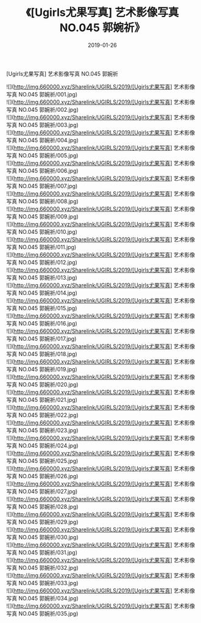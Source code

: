 ﻿---
layout: post
title:  《[Ugirls尤果写真] 艺术影像写真 NO.045 郭婉祈》
date:   2019-01-26
img: http://img.660000.xyz/Sharelink/UGIRLS/2019/[Ugirls尤果写真] 艺术影像写真 NO.045 郭婉祈/000.jpg
categories: [美女, 清纯, 唯美]
---

[Ugirls尤果写真] 艺术影像写真 NO.045 郭婉祈

 ![](http://img.660000.xyz/Sharelink/UGIRLS/2019/[Ugirls尤果写真] 艺术影像写真 NO.045 郭婉祈/001.jpg) <br>![](http://img.660000.xyz/Sharelink/UGIRLS/2019/[Ugirls尤果写真] 艺术影像写真 NO.045 郭婉祈/002.jpg) <br>![](http://img.660000.xyz/Sharelink/UGIRLS/2019/[Ugirls尤果写真] 艺术影像写真 NO.045 郭婉祈/003.jpg) <br>![](http://img.660000.xyz/Sharelink/UGIRLS/2019/[Ugirls尤果写真] 艺术影像写真 NO.045 郭婉祈/004.jpg) <br>![](http://img.660000.xyz/Sharelink/UGIRLS/2019/[Ugirls尤果写真] 艺术影像写真 NO.045 郭婉祈/005.jpg) <br>![](http://img.660000.xyz/Sharelink/UGIRLS/2019/[Ugirls尤果写真] 艺术影像写真 NO.045 郭婉祈/006.jpg) <br>![](http://img.660000.xyz/Sharelink/UGIRLS/2019/[Ugirls尤果写真] 艺术影像写真 NO.045 郭婉祈/007.jpg) <br>![](http://img.660000.xyz/Sharelink/UGIRLS/2019/[Ugirls尤果写真] 艺术影像写真 NO.045 郭婉祈/008.jpg) <br>![](http://img.660000.xyz/Sharelink/UGIRLS/2019/[Ugirls尤果写真] 艺术影像写真 NO.045 郭婉祈/009.jpg) <br>![](http://img.660000.xyz/Sharelink/UGIRLS/2019/[Ugirls尤果写真] 艺术影像写真 NO.045 郭婉祈/010.jpg) <br>![](http://img.660000.xyz/Sharelink/UGIRLS/2019/[Ugirls尤果写真] 艺术影像写真 NO.045 郭婉祈/011.jpg) <br>![](http://img.660000.xyz/Sharelink/UGIRLS/2019/[Ugirls尤果写真] 艺术影像写真 NO.045 郭婉祈/012.jpg) <br>![](http://img.660000.xyz/Sharelink/UGIRLS/2019/[Ugirls尤果写真] 艺术影像写真 NO.045 郭婉祈/013.jpg) <br>![](http://img.660000.xyz/Sharelink/UGIRLS/2019/[Ugirls尤果写真] 艺术影像写真 NO.045 郭婉祈/014.jpg) <br>![](http://img.660000.xyz/Sharelink/UGIRLS/2019/[Ugirls尤果写真] 艺术影像写真 NO.045 郭婉祈/015.jpg) <br>![](http://img.660000.xyz/Sharelink/UGIRLS/2019/[Ugirls尤果写真] 艺术影像写真 NO.045 郭婉祈/016.jpg) <br>![](http://img.660000.xyz/Sharelink/UGIRLS/2019/[Ugirls尤果写真] 艺术影像写真 NO.045 郭婉祈/017.jpg) <br>![](http://img.660000.xyz/Sharelink/UGIRLS/2019/[Ugirls尤果写真] 艺术影像写真 NO.045 郭婉祈/018.jpg) <br>![](http://img.660000.xyz/Sharelink/UGIRLS/2019/[Ugirls尤果写真] 艺术影像写真 NO.045 郭婉祈/019.jpg) <br>![](http://img.660000.xyz/Sharelink/UGIRLS/2019/[Ugirls尤果写真] 艺术影像写真 NO.045 郭婉祈/020.jpg) <br>![](http://img.660000.xyz/Sharelink/UGIRLS/2019/[Ugirls尤果写真] 艺术影像写真 NO.045 郭婉祈/021.jpg) <br>![](http://img.660000.xyz/Sharelink/UGIRLS/2019/[Ugirls尤果写真] 艺术影像写真 NO.045 郭婉祈/022.jpg) <br>![](http://img.660000.xyz/Sharelink/UGIRLS/2019/[Ugirls尤果写真] 艺术影像写真 NO.045 郭婉祈/023.jpg) <br>![](http://img.660000.xyz/Sharelink/UGIRLS/2019/[Ugirls尤果写真] 艺术影像写真 NO.045 郭婉祈/024.jpg) <br>![](http://img.660000.xyz/Sharelink/UGIRLS/2019/[Ugirls尤果写真] 艺术影像写真 NO.045 郭婉祈/025.jpg) <br>![](http://img.660000.xyz/Sharelink/UGIRLS/2019/[Ugirls尤果写真] 艺术影像写真 NO.045 郭婉祈/026.jpg) <br>![](http://img.660000.xyz/Sharelink/UGIRLS/2019/[Ugirls尤果写真] 艺术影像写真 NO.045 郭婉祈/027.jpg) <br>![](http://img.660000.xyz/Sharelink/UGIRLS/2019/[Ugirls尤果写真] 艺术影像写真 NO.045 郭婉祈/028.jpg) <br>![](http://img.660000.xyz/Sharelink/UGIRLS/2019/[Ugirls尤果写真] 艺术影像写真 NO.045 郭婉祈/029.jpg) <br>![](http://img.660000.xyz/Sharelink/UGIRLS/2019/[Ugirls尤果写真] 艺术影像写真 NO.045 郭婉祈/030.jpg) <br>![](http://img.660000.xyz/Sharelink/UGIRLS/2019/[Ugirls尤果写真] 艺术影像写真 NO.045 郭婉祈/031.jpg) <br>![](http://img.660000.xyz/Sharelink/UGIRLS/2019/[Ugirls尤果写真] 艺术影像写真 NO.045 郭婉祈/032.jpg) <br>![](http://img.660000.xyz/Sharelink/UGIRLS/2019/[Ugirls尤果写真] 艺术影像写真 NO.045 郭婉祈/033.jpg) <br>![](http://img.660000.xyz/Sharelink/UGIRLS/2019/[Ugirls尤果写真] 艺术影像写真 NO.045 郭婉祈/034.jpg) <br>![](http://img.660000.xyz/Sharelink/UGIRLS/2019/[Ugirls尤果写真] 艺术影像写真 NO.045 郭婉祈/035.jpg) <br>